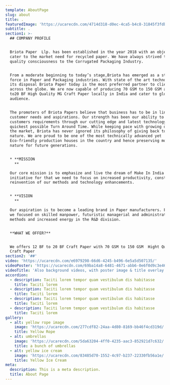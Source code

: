 ```yaml
---
template: AboutPage
slug: about
title: .
featuredImage: 'https://ucarecdn.com/4714d318-d0ec-4ca5-b4c8-31845f3fdb33/'
subtitle: .
section1: >-
  ## COMPANY PROFILE


  Briota Paper  Llp. has been established in the year 2018 with an objective to
  cater to the market need for recycled paper. We have always strived to bring
  quality consciousness to the Corrugated Packaging Industry.


  From a moderate beginning to today’s stage,Briota has emerged as a strong
  force in Paper and Packaging industries. With state of the art technology at
  its disposal Briota Paper today is the most preferred partner to clients
  across the globe. We are now capable of producing 70 GSM to 150 GSM and 12 BF
  to20 BF High Quality MG Craft Paper locally in India and cater to global
  audience.


  The promoters of Briota Papers believe that business has to be in line with
  customer needs and aspirations. Our strength has been our ability to cater to
  customers requirements through our cutting edge and latest technology at the
  quickest possible Turn Around Time. While keeping pace with growing demands of
  the market, Briota has never ignored its philosophy of giving back to the
  nature. We are proud to be one of the most technically advanced yet
  Eco-friendly production houses in the country and hence preserving mother
  nature for future generations.


  * **MISSION
    **

  Our core mission is to emphasize and live the dream of Make In India
  initiative for that we need to focus on increased productivity, constant
  reinvention of our methods and technology enhancements.


  * **VISION
    **

  Our aspiration is to become a leading brand in Paper manufacturers. For this,
  we focused on skilled manpower, futuristic managerial and administrative
  methods and increased energy in the R&D division.


  **WHAT WE OFFER?**


  We offers 12 BF to 20 BF Craft Paper with 70 GSM to 150 GSM  Hight Quality MG
  Craft Paper
section2: '##'
video: 'https://ucarecdn.com/e6979298-66d6-4245-b496-6e5a5d507135/'
videoPoster: 'https://ucarecdn.com/69ba14a8-6481-4671-abb6-0e6f0d9c3e46/'
videoTitle: 'Also background videos, with poster image & title overlay.'
accordion:
  - description: Taciti lorem tempor quam vestibulum dis habitasse
    title: Taciti lorem
  - description: Taciti lorem tempor quam vestibulum dis habitasse
    title: Taciti lorem
  - description: Taciti lorem tempor quam vestibulum dis habitasse
    title: Taciti lorem
  - description: Taciti lorem tempor quam vestibulum dis habitasse
    title: Taciti lorem
gallery:
  - alt: yellow rope image
    image: 'https://ucarecdn.com/277cdf82-24aa-4d80-8169-bb46f4cd319d/'
    title: Yellow Rope
  - alt: umbrellas
    image: 'https://ucarecdn.com/5da63204-4ff0-4235-aac3-852921d7c632/'
    title: a bunch of umbrellas
  - alt: yellow ice cream
    image: 'https://ucarecdn.com/83485d70-1552-4c97-b237-22330fb56a1e/'
    title: Yellow Ice Cream
meta:
  description: This is a meta description.
  title: About Page
---
```


